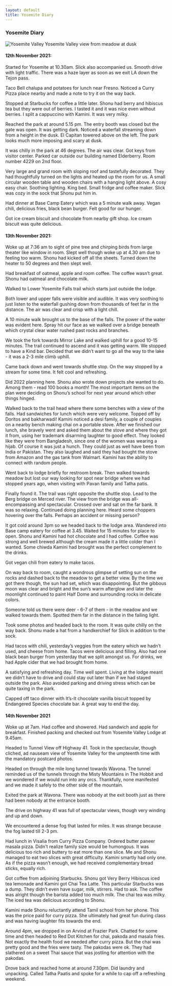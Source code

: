 ```yaml
---
layout: default
title: Yosemite Diary
---
```


### Yosemite Diary

![Yosemite Valley](../../../img/yosemite.jpg)
<span class="credit">Yosemite Valley view from meadow at dusk</span>


#### 12th November 2021:

Started for Yosemite at 10.30am. Slick also accompanied us. Smooth drive with light traffic. There was a haze layer as soon as we exit LA down the Tejon pass. 

Taco Bell chalupa and potatoes for lunch near Fresno. Noticed a Curry Pizza place nearby and made a note to try it on the way back. 

Stopped at Starbucks for coffee a little later. Shonu had berry and hibiscus tea but they were out of berries. I tasted it and it was nice even without berries. I split a cappuccino with Kamini. It was very milky. 

Reached the park at around 5.15 pm. The  entry booth was closed but the gate was open. It was getting dark. Noticed a waterfall streaming down from a height in the dusk. El Capitan towered above on the left. The park looks much more imposing and scary at dusk. 

It was chilly in the park at 46 degrees. The air was clear. Got keys from visitor center. Parked car outside our building named Elderberry. Room number 4229 on 2nd floor. 

Very large and grand room with sloping roof and tastefully decorated. They had thoughtfully turned on the lights and heated up the room for us. A small circular wooden table and wooden chairs with a hanging light above. A cosy easy chair. Soothing lighting. King bed. Small fridge and coffee maker. Slick was cozy in the sock that Shonu put him in.

Had dinner at Base Camp Eatery which was a 5 minute walk away. Vegan chili, delicious fries, black bean burger. Felt good for our hunger. 

Got ice cream biscuit and chocolate from nearby gift shop. 
Ice cream biscuit was quite delicious. 

#### 13th November 2021:

Woke up at 7:36 am to sight of pine tree and chirping birds from large theater like window in room. Slept well though woke up at 4.30 am due to feeling too warm. Shonu had kicked off all the sheets. Turned down the heater to 50 degrees and then slept well. 

Had breakfast of oatmeal, apple and room coffee. The coffee wasn’t great. Shonu had oatmeal and chocolate milk. 

Walked to Lower Yosemite Falls trail which starts just outside the lodge. 

Both lower and upper falls were visible and audible. It was very soothing to just listen to the waterfall gushing down from thousands of feet far in the distance. The air was clear and crisp with a light chill. 

A 10 minute walk brought us to the base of the falls. The power of the water was evident here. Spray hit our face as we walked over a bridge beneath which crystal clear water rushed past rocks and branches. 

We took the fork towards Mirror Lake and walked uphill for a good 10-15 minutes. The trail continued to ascend and it was getting warm. We stopped to have a Kind bar. Decided that we didn’t want to go all the way to the lake - it was a 2-3 mile climb uphill. 

Came back down and went towards shuttle stop. On the way stopped by a stream for some time. It felt cool and refreshing. 

Did 2022 planning here. Shonu also wrote down projects she wanted to do. Among them - read 100 books a month! The most important items on the plan were deciding on Shonu’s school for next year around which other things hinged. 

Walked back to the trail head where there some benches with a view of the falls. Had sandwiches for lunch which were very welcome. Topped off by Doritos and bakharwadi! Kamini noticed a desi family, a couple of couples on a nearby bench making chai on a portable stove. After we finished our lunch, she bravely went and asked them about the stove and where they got it from, using her trademark disarming laughter to good effect. They looked like they were from Bangladesh, since one of the women was wearing a hijab. Of course it was just a hunch. They could just as well have been from India or Pakistan. They also laughed and said they had bought the stove from Amazon and the gas tank from Walmart. Kamini has the ability to connect with random people. 

Went back to lodge briefly for restroom break. Then walked towards meadow but lost our way looking for spot near bridge where we had stopped years ago, when visiting with Pavan family and Tatha patis. 

Finally found it. The trail was right opposite the shuttle stop. Lead to the Berg bridge on Merced river. The view from the bridge was all-encompassing and spectacular. Crossed over and sat on the far bank. It was so relaxing. Continued doing planning here. Heard some choppers hovering over the falls. Perhaps an accident or missing person?

It got cold around 3pm so we headed back to the lodge area. Wandered into Base camp eatery for coffee at 3.45. Waited for 15 minutes for place to open. Shonu and Kamini had hot chocolate and I had coffee. Coffee was strong and well brewed although the cream made it a little colder than I wanted. Some chiwda Kamini had brought was the perfect complement to the drinks. 

Got vegan chili from eatery to make tacos. 

On way back to room, caught a wondrous glimpse of setting sun on the rocks and dashed back to the meadow to get a better view. By the time we got there though, the sun had set, which was disappointing. But the gibbous moon was clear and bright and the sun’s warm afterglow and later the moonlight continued to paint Half Dome and surrounding rocks in delicate colors. 

Someone told us there were deer - 6-7 of them - in the meadow and we walked towards them. Spotted them far in the distance in the failing light. 

Took some photos and headed back to the room. It was quite chilly on the way back. Shonu made a hat from a handkerchief for Slick in addition to the sock. 

Had tacos with chili, yesterday’s veggies from the eatery which we hadn’t used, and cheese from home. Tacos were delicious and filling. Also had one black bean burger from yesterday that we split amongst us. For drinks, we had Apple cider that we had brought from home.  

A satisfying and refreshing day. Time well spent. Living at the lodge meant we didn’t have to drive and could stay out later than if we had stayed outside the park. Also avoided parking and driving stress which can be quite taxing in the park. 

Capped off taco dinner with It’s-It chocolate vanilla biscuit topped by Endangered Species chocolate bar. A great way to end the day. 

#### 14th November 2021

Woke up at 7am. Had coffee and showered. Had sandwich and apple for breakfast. Finished packing and checked out from Yosemite Valley Lodge at 9.45am. 

Headed to Tunnel View off Highway 41. Took in the spectacular, though cliched, ad nauseam view of Yosemite Valley for the umpteenth time with the mandatory postcard photos. 

Headed on through the mile long tunnel towards Wavona. The tunnel reminded us of the tunnels through the Misty Mountains in The Hobbit and we wondered if we would run into any orcs. Thankfully, none manifested and we made it safely to the other side of the mountain. 

Exited the park at Wavona. There was nobody at the exit booth just as there had been nobody at the entrance booth. 

The drive on highway 41 was full of  spectacular views, though very winding and up and down. 

We encountered a dense fog that lasted for miles. It was strange because the fog lasted till 2-3 pm. 

Had lunch in Visalia from Curry Pizza Company. Ordered butter paneer masala pizza. Didn't realize family size would be humongous. It was delicious too rich and buttery to eat more than one slice. Me and Shonu managed to eat two slices with great difficulty. Kamini smartly had only one. As if the pizza wasn’t enough, we had received complementary bread sticks, equally rich. 

Got coffee from adjoining Starbucks. Shonu got Very Berry Hibiscus iced tea lemonade and Kamini got Chai Tea Latte. This particular Starbucks was a dump. They didn’t even have sugar, milk, stirrers. Had to ask. The coffee was alright though the barista added too much milk. The chai tea was milky. The iced tea was delicious according to Shonu. 

Kamini made Shonu reluctantly attend Tamil school from her phone. This was the price paid for curry pizza. She ultimately had great fun during class and was having laughter fits towards the end. 

Around 4pm, we dropped in on Arvind at Frazier Park. Chatted for some time and then headed to Red Dot Kitchen for chai, pakoda and masala fries. Not exactly the health food we needed after curry pizza. But the chai was pretty good and the fries were tasty. The pakodas were ok. They had slathered on a sweet Thai sauce that was jostling for attention with the pakodas. 

Drove back and reached home at around 7.30pm. Did laundry and unpacking. Called Tatha Paatis and spoke for a while to cap off a refreshing weekend. 

